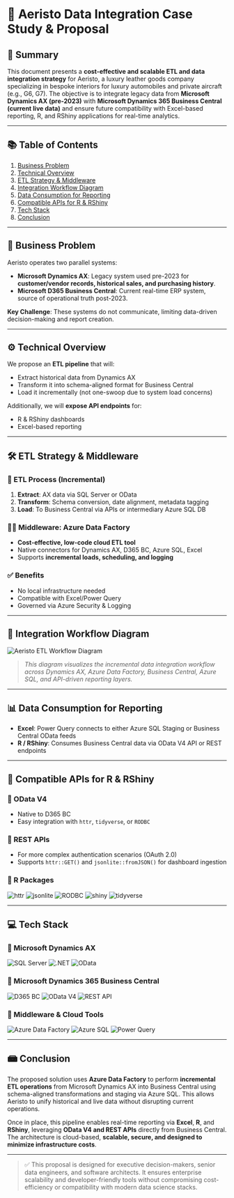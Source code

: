 # 🤩 Aeristo Data Integration Case Study & Proposal

## 📌 Summary

This document presents a **cost-effective and scalable ETL and data integration strategy** for Aeristo, a luxury leather goods company specializing in bespoke interiors for luxury automobiles and private aircraft (e.g., G6, G7). The objective is to integrate legacy data from **Microsoft Dynamics AX (pre-2023)** with **Microsoft Dynamics 365 Business Central (current live data)** and ensure future compatibility with Excel-based reporting, R, and RShiny applications for real-time analytics.

---

## 📚 Table of Contents

1. [Business Problem](#business-problem)
2. [Technical Overview](#technical-overview)
3. [ETL Strategy & Middleware](#etl-strategy--middleware)
4. [Integration Workflow Diagram](#integration-workflow-diagram)
5. [Data Consumption for Reporting](#data-consumption-for-reporting)
6. [Compatible APIs for R & RShiny](#compatible-apis-for-r--rshiny)
7. [Tech Stack](#tech-stack)
8. [Conclusion](#conclusion)

---

## 🧭 Business Problem

Aeristo operates two parallel systems:

* **Microsoft Dynamics AX**: Legacy system used pre-2023 for **customer/vendor records, historical sales, and purchasing history**.
* **Microsoft D365 Business Central**: Current real-time ERP system, source of operational truth post-2023.

**Key Challenge**: These systems do not communicate, limiting data-driven decision-making and report creation.

---

## ⚙️ Technical Overview

We propose an **ETL pipeline** that will:

* Extract historical data from Dynamics AX
* Transform it into schema-aligned format for Business Central
* Load it incrementally (not one-swoop due to system load concerns)

Additionally, we will **expose API endpoints** for:

* R & RShiny dashboards
* Excel-based reporting

---

## 🛠️ ETL Strategy & Middleware

### 🔄 ETL Process (Incremental)

1. **Extract**: AX data via SQL Server or OData
2. **Transform**: Schema conversion, date alignment, metadata tagging
3. **Load**: To Business Central via APIs or intermediary Azure SQL DB

### 🧍️‍⚖️ Middleware: Azure Data Factory

* **Cost-effective, low-code cloud ETL tool**
* Native connectors for Dynamics AX, D365 BC, Azure SQL, Excel
* Supports **incremental loads, scheduling, and logging**

### ✅ Benefits

* No local infrastructure needed
* Compatible with Excel/Power Query
* Governed via Azure Security & Logging

---

## 🧬 Integration Workflow Diagram

![Aeristo ETL Workflow Diagram](https://via.placeholder.com/1200x800.png?text=Aeristo+ETL+Workflow+Diagram)

> *This diagram visualizes the incremental data integration workflow across Dynamics AX, Azure Data Factory, Business Central, Azure SQL, and API-driven reporting layers.*

---

## 📊 Data Consumption for Reporting

* **Excel**: Power Query connects to either Azure SQL Staging or Business Central OData feeds
* **R / RShiny**: Consumes Business Central data via OData V4 API or REST endpoints

---

## 📱 Compatible APIs for R & RShiny

### 🔗 OData V4

* Native to D365 BC
* Easy integration with `httr`, `tidyverse`, or `RODBC`

### 🔗 REST APIs

* For more complex authentication scenarios (OAuth 2.0)
* Supports `httr::GET()` and `jsonlite::fromJSON()` for dashboard ingestion

### 🔗 R Packages

![httr](https://img.shields.io/badge/-httr-1f77b4)
![jsonlite](https://img.shields.io/badge/-jsonlite-ff7f0e)
![RODBC](https://img.shields.io/badge/-RODBC-2ca02c)
![shiny](https://img.shields.io/badge/-shiny-17becf)
![tidyverse](https://img.shields.io/badge/-tidyverse-d62728)

---

## 💻 Tech Stack

### 🔧 Microsoft Dynamics AX

![SQL Server](https://img.shields.io/badge/-SQL%20Server-CC2927?logo=microsoftsqlserver)
![.NET](https://img.shields.io/badge/-.NET-512BD4?logo=dotnet)
![OData](https://img.shields.io/badge/-OData-0072C6?logo=microsoft)

### 🔧 Microsoft Dynamics 365 Business Central

![D365 BC](https://img.shields.io/badge/-D365%20Business%20Central-0078D4?logo=microsoft)
![OData V4](https://img.shields.io/badge/-OData%20v4-005B9E?logo=odata)
![REST API](https://img.shields.io/badge/-REST%20API-008080)

### 🔧 Middleware & Cloud Tools

![Azure Data Factory](https://img.shields.io/badge/-Azure%20Data%20Factory-0078D4?logo=microsoftazure)
![Azure SQL](https://img.shields.io/badge/-Azure%20SQL-00BFFF?logo=microsoftsqlserver)
![Power Query](https://img.shields.io/badge/-Power%20Query-217346?logo=microsoftexcel)

---

## 📾 Conclusion

The proposed solution uses **Azure Data Factory** to perform **incremental ETL operations** from Microsoft Dynamics AX into Business Central using schema-aligned transformations and staging via Azure SQL. This allows Aeristo to unify historical and live data without disrupting current operations.

Once in place, this pipeline enables real-time reporting via **Excel**, **R**, and **RShiny**, leveraging **OData V4 and REST APIs** directly from Business Central. The architecture is cloud-based, **scalable, secure, and designed to minimize infrastructure costs**.

---

> ✅ This proposal is designed for executive decision-makers, senior data engineers, and software architects. It ensures enterprise scalability and developer-friendly tools without compromising cost-efficiency or compatibility with modern data science stacks.
